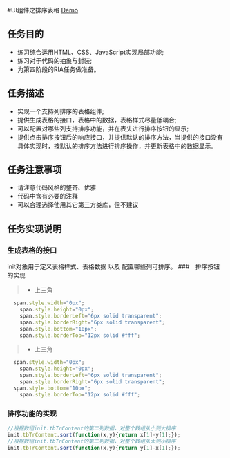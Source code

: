 #UI组件之排序表格
[Demo](http://1039958384.github.io/IFE/task3/task3-2/)

## 任务目的
* 练习综合运用HTML、CSS、JavaScript实现局部功能;
* 练习对于代码的抽象与封装;
* 为第四阶段的RIA任务做准备。

## 任务描述
* 实现一个支持列排序的表格组件;
* 提供生成表格的接口，表格中的数据，表格样式尽量低耦合;
* 可以配置对哪些列支持排序功能，并在表头进行排序按钮的显示;
* 提供点击排序按钮后的响应接口，并提供默认的排序方法，当提供的接口没有具体实现时，按默认的排序方法进行排序操作，并更新表格中的数据显示。

## 任务注意事项
* 请注意代码风格的整齐、优雅
* 代码中含有必要的注释
* 可以合理选择使用其它第三方类库，但不建议

## 任务实现说明
### 生成表格的接口
init对象用于定义表格样式、表格数据 以及 配置哪些列可排序。
###　排序按钮的实现
> * 上三角 
``` JavaScript
  span.style.width="0px";
	span.style.height="0px";
	span.style.borderLeft="6px solid transparent";
	span.style.borderRight="6px solid transparent";
	span.style.bottom="10px";
	span.style.borderTop="12px solid #fff";
```
> * 上三角 
``` JavaScript
  span.style.width="0px";
	span.style.height="0px";
	span.style.borderLeft="6px solid transparent";
	span.style.borderRight="6px solid transparent";
  span.style.bottom="10px";
	span.style.borderTop="12px solid #fff";
```
### 排序功能的实现
```JavaScript
//根据数组init.tbTrContent的第二列数据，对整个数组从小到大排序
init.tbTrContent.sort(function(x,y){return x[1]-y[1];});
//根据数组init.tbTrContent的第二列数据，对整个数组从大到小排序
init.tbTrContent.sort(function(x,y){return y[1]-x[1];});
```
